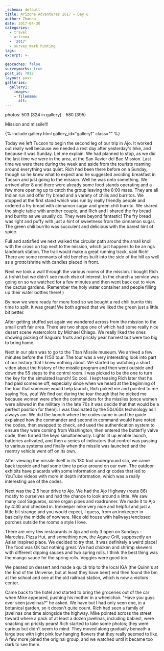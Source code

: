 ```yaml
---
_schema: default
title: Arizona Adventures 2017 – Day 6
author: Zhanna
date: 2017-04-30
categories:
  - travel
  - arizona
  - '2017'
  - survey mark hunting
tags:
excerpt: >-
  
geocaches: false
surveymarks: true
post_id: 7812
layout: post
galleries:
  gallery1:
    images:
    - filename: 
      alt: 
---
```


photos: 503 (324 in gallery) - 580 (395)

Mission and missile!!!

{% include gallery.html gallery_id="gallery1" class="" %}

Today we left Tucson to begin the second leg of our trip in Ajo. It worked out really well because we needed a rest day after yesterday's hike,  and because it was Sunday.  Let me explain. We had planned to stop,  as we did the last time we were in the area,  at the San Xavier del Bac Mission.  Last time we were there during the week and aside from the tourists roaming around everything was quiet.  Rich had been there before on a Sunday, though so he knew what to expect and he suggested avoiding breakfast in Tucson and just going to the mission. Well he was onto something.  We arrived after 8 and there were already some food stands operating and a few more opening up to catch the group leaving the 8:00 mass. They are all Indian run and offer fry bread and a variety of chilis and burritos.  We stopped at the first stand which was run by really friendly people and ordered a fry bread with cinnamon sugar and  green chili burrito.  We shared the single table with another couple,  and Rich and I shared the fry bread and burrito as we usually do.  They were beyond fantastic!  The fry bread was light and puffy with just a hint of sweetness from the cinnamon sugar. The green chili burrito was succulent and delicious with the barest hint of spice. 

Full and satisfied we next walked the circular path around the small knoll with the cross on top next to the mission,  which just happens to be an ngs landmark station. The trail would make a great running track,  said Rich! There are some remnants of old benches built into the side of the hill as well as a grotto/shrine with candles placed in front.  

Next we took a wall through the various rooms of the mission.  I bought Rich a t-shirt but we didn't see much else of interest.  In the church a service was going on so we watched for a few minutes and then went back out to view the cactus gardens.  (Remember  the holy water container and people filling up their water bottles there! ) 

By now we were ready for more food so we bought a red chili burrito this time to split.  It was great!  We both agreed that we liked the green just a little bit better. 

After getting stuffed yet again we wandered across from the mission to the small craft fair area. There are two shops one of which had some really nice desert scene watercolors by Michael Chiago. We really liked the ones showing picking of Saguaro fruits and prickly pear harvest but were too big to bring home. 

Next in our plan was to go to the Titan Missile museum.  We arrived a few minutes before the 11:50 tour. The tour was a very interesting look into part of our history that I knew nothing about.  We started by watching a short video about the history of the missile program and then went outside and down the 55 steps to the control room.  I was picked to be the one to turn the key for the simulated launch!  So cool.  I kept teasing Rich later that he had paid someone off,  especially since when we heard at the beginning of the tour that someone would help launch,  Rich poked me and pointed to me saying You, you! We find out during the tour though that he picked me because women were often the commanders for the missiles (once women were allowed in the military in the late 70s it was decide that that would be a perfect position for them). I was fascinated by the 50s/60s technology as I always am. We did the launch where the codes came in and the guide explained how the commander and second in command would have noted the codes,  then swapped  to check, and used the authentication system to ensure they were coming from Washington,  then entered the butterfly valve code, then turned the keys simultaneously.  Lights lit up enable launch,  batteries activated, and then a series of indicators that control was passing to various systems and finally when the missile was launched and the reentry vehicle went off on its own. 

After viewing the missile itself in its 130 foot underground silo,  we came back topside and had some time to poke around on our own. The outdoor exhibits have placards with some information and qr codes that led to YouTube videos with more in depth information,  which was a really interesting use of the codes. 

Next was the 2.5 hour drive to Ajo. We had the Ajo Highway (route 86) mostly to ourselves and had the chance to look around a little.  We saw many cool Saguaros,  some organ pipes and roadrunner.  We made it to Ajo by 4:30 and checked in.  Innkeeper mike very nice and helpful and just a little bit strange and you would expect,  I guess,  from an innkeeper in basically the middle of nowhere. Nice old house with hallways/enclosed porches outside the rooms a style I love. 

There are very few restaurants in Ajo and only 3 open on Sundays - Marcelas, Pizza Hut, and something new,  the Agave Grill,  supposedly an Asian inspired place.  We decided to try that.  It was definitely a weird place! The food was OK but nothing great.  We had chicken and shrimp skewers with different dipping sauces and two spring rolls. I think the best thing was the mango sauce for the spring rolls. Veggies were good too. 

We passed on dessert and made a quick trip to the local IGA (the Quinn's at the End of the Universe, but at least they have beer) end then found the bm at the school and one at the old railroad station, which is now a visitors center. 

Came  back to the hotel and started to bring the groceries out of the car when Mike appeared, pushing his mother in a wheelchair.  "Have you guys ever seen javelinas?" he asked. We have but I had only seen one, in a botanical garden, so it doesn't quite count. Rich had seen a family of javelinas one time alongside the highway.  Mike pointed across the street toward where a pack of at least a dozen javelinas, including babies!, were snacking on prickly pears! Rich started to take some photos; they were curious but didn't seem to mind. They moved along gradually beneath a large tree with light pink low hanging flowers that they really seemed to like.  A few more joined the original group, and we watched until it became too dark to see them. 


